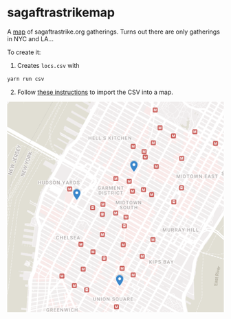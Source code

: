 # sagaftrastrikemap

A [map](https://www.google.com/maps/d/edit?mid=1wyqQiFfwRoIQOT_bw_XfoXgp5nCEW-I&usp=sharing) of sagaftrastrike.org gatherings. Turns out there are only gatherings in NYC and LA...

To create it:

1. Creates `locs.csv` with
  
  ```bash
  yarn run csv
  ```

2. Follow [these instructions](https://colettebecker.medium.com/how-to-import-a-bunch-of-addresses-on-to-google-maps-all-at-once-ad8212b87f2d) to import the CSV into a map.

![Example](./doc/nyc.png)
